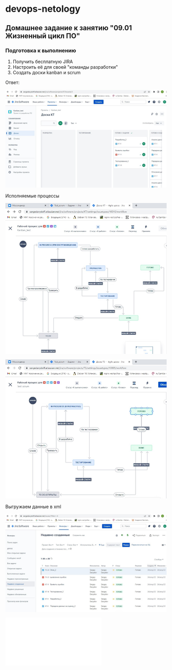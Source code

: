 # devops-netology

## Домашнее задание к занятию "09.01 Жизненный цикл ПО"

### Подготовка к выполнению
1. Получить бесплатную JIRA
2. Настроить её для своей "команды разработки"
3. Создать доски kanban и scrum

Ответ:

![](./doska_kanban.jpg)

Исполняемые процессы 

![](./kanban_t_1.jpg)

![](./scram_t_2.jpg)


Выгружаем данные в xml

![](./scram_t_1.jpg)

![SearchRequest_scrum_kanban6.xml](./SearchRequest_scrum_kanban6.xml)
